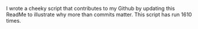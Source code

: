 I wrote a cheeky script that contributes to my Github by updating this ReadMe to illustrate why more than commits matter. This script has run 1610 times.